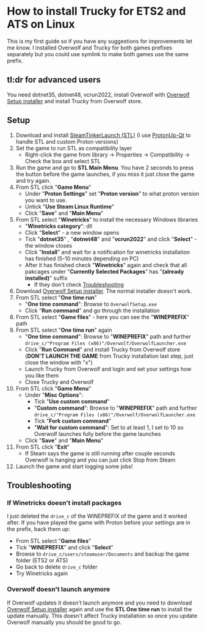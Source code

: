 # How to install Trucky for ETS2 and ATS on Linux
This is my first guide so if you have any suggestions for improvements let me know.
I installed Overwolf and Trucky for both games prefixes separately but you could use symlink to make both games use the same prefix.
## tl:dr for advanced users
You need dotnet35, dotnet48, vcrun2022, install Overwolf with [Overwolf Setup installer](https://content.overwolf.com/downloads/setup/latest/regular.html) and install Trucky from Overwolf store.
## Setup
1. Download and install [SteamTinkerLaunch (STL)](https://github.com/sonic2kk/steamtinkerlaunch) (I use [ProtonUp-Qt](https://github.com/DavidoTek/ProtonUp-Qt) to handle STL and custom Proton versions)
2. Set the game to run STL as compatibility layer
	- Right-click the game from library -> Properties -> Compatibility -> Check the box and select STL
3. Run the game and go to **STL Main Menu**. You have 2 seconds to press the button before the game launches, if you miss it just close the game and try again.
4. From STL click "**Game Menu**"
	- Under "**Proton Settings**" set "**Proton version**" to what proton version you want to use.
	- Untick "**Use Steam Linux Runtime**"
	- Click "**Save**" and "**Main Menu**"
1. From STL select "**Winetricks**" to install the necessary Windows libraries
	- "**Winetricks category**": dll
	- Click "**Select**" - a new window opens
	- Tick "**dotnet35**" , "**dotnet48**" and "**vcrun2022**" and click "**Select**" - the window closes
	- Click "**Install**" and wait for a notification for winetricks installation has finished (5-10 minutes depending on PC)
	- After it has finished check "**Winetricks**" again and check that all pakcages under "**Currently Selected Packages**" has "**(already installed)**" suffix
		- If they don't check [Troubleshooting](https://github.com/Mr-Stetson/trucky-on-linux#if-winetricks-doesnt-install-packages)
2. Download [Overwolf Setup installer](https://content.overwolf.com/downloads/setup/latest/regular.html). The normal installer doesn't work.
3. From STL select "**One time run**"
	- "**One time command**": Browse to `OverwolfSetup.exe`
	- Click "**Run command**" and go through the installation
4. From STL select "**Game files**" - here you can see the "**WINEPREFIX**" path
5. From STL select "**One time run**" again
	- "**One time command**": Browse to "**WINEPREFIX**" path and further `drive_c/"Program Files (x86)"/Overwolf/OverwolfLauncher.exe`
	- Click "**Run Command**" and install Trucky from Overwolf store (**DON'T LAUNCH THE GAME** from Trucky installation last step, just close the window with "x")
	- Launch Trucky from Overwolf and login and set your settings how you like them
	- Close Trucky and Overwolf
6. From STL click "**Game Menu**"
	- Under "**Misc Options**":
		- Tick "**Use custom command**"
		- "**Custom command**": Browse to "**WINEPREFIX**" path and further `drive_c/"Program Files (x86)"/Overwolf/OverwolfLauncher.exe`
		- Tick "**Fork custom command**"
		- "**Wait for custom command**": Set to at least 1, I set to 10 so Overwolf launches fully before the game launches
	- Click "**Save**" and "**Main Menu**"
7. From STL click "**Exit**"
	- If Steam says the game is still running after couple seconds Overwolf is hanging and you can just click Stop from Steam
8. Launch the game and start logging some jobs!

## Troubleshooting
### If Winetricks doesn't install packages
I just deleted the `drive_c` of the WINEPREFIX of the game and it worked after. If you have played the game with Proton before your settings are in the prefix, back them up:
- From STL select "**Game files**"
- Tick "**WINEPREFIX**" and click "**Select**"
- Browse to `drive_c/users/steamuser/Documents` and backup the game folder (ETS2 or ATS)
- Go back to delete `drive_c` folder
- Try Winetricks again
### Overwolf doesn't launch anymore
If Overwolf updates it doesn't launch anymore and you need to download [Overwolf Setup installer](https://content.overwolf.com/downloads/setup/latest/regular.html) again and use the **STL One time run** to install the update manually. This doesn't affect Trucky installation so once you update Overwolf manually you should be good to go.
